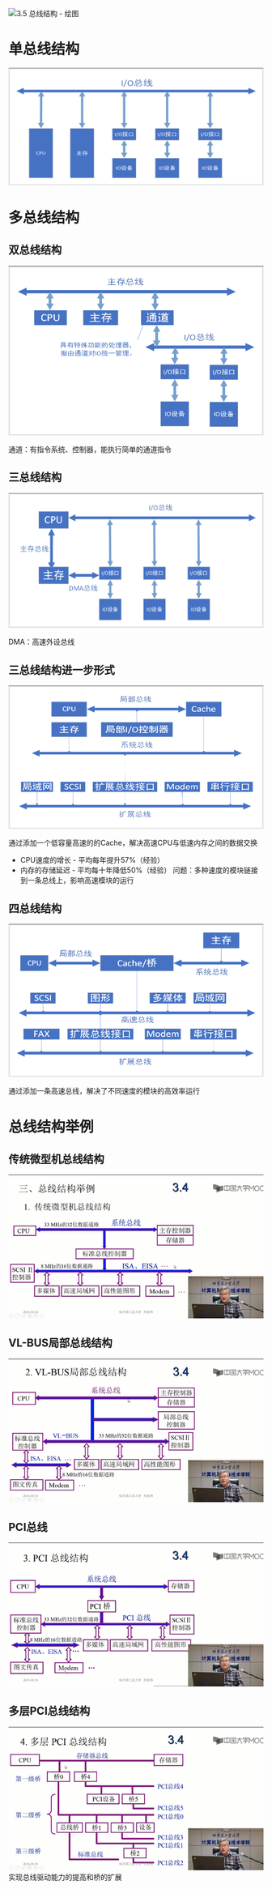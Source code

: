![3.5 总线结构 - 绘图](../../attachment/3.5%20总线结构%20-%20绘图.vsdx)

# 单总线结构

![image 2020240228125835](../../attachment/Pasted%20image%2020240228125835.png)

# 多总线结构

## 双总线结构

![image 20240228130738](../../attachment/Pasted%20image%2020240228130738.png)

通道：有指令系统、控制器，能执行简单的通道指令

## 三总线结构

![image 20240228130754](../../attachment/Pasted%20image%2020240228130754.png)

DMA：高速外设总线

## 三总线结构进一步形式

![image 20240228130803](../../attachment/Pasted%20image%2020240228130803.png)

通过添加一个低容量高速的的Cache，解决高速CPU与低速内存之间的数据交换
- CPU速度的增长 - 平均每年提升57%（经验）
- 内存的存储延迟 - 平均每十年降低50%（经验）
问题：多种速度的模块链接到一条总线上，影响高速模块的运行

## 四总线结构

![image 20240228130810](../../attachment/Pasted%20image%2020240228130810.png)

通过添加一条高速总线，解决了不同速度的模块的高效率运行

# 总线结构举例

## 传统微型机总线结构

![image 20240228130818](../../attachment/Pasted%20image%2020240228130818.png)

## VL-BUS局部总线结构

![image 20240228130822](../../attachment/Pasted%20image%2020240228130822.png)

## PCI总线

![image 20240228130826](../../attachment/Pasted%20image%2020240228130826.png)

## 多层PCI总线结构

![image 20240228130839](../../attachment/Pasted%20image%2020240228130839.png)
实现总线驱动能力的提高和桥的扩展
